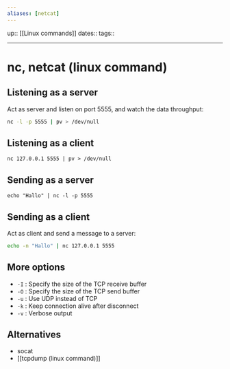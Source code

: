 ```yaml
---
aliases: [netcat]
---
```


up:: [[Linux commands]]
dates:: 
tags:: 

---

# nc, netcat (linux command)

## Listening as a server

Act as server and listen on port 5555, and watch the data throughput:
```bash
nc -l -p 5555 | pv > /dev/null
```

## Listening as a client

```shell
nc 127.0.0.1 5555 | pv > /dev/null
```

## Sending as a server

```shell
echo "Hallo" | nc -l -p 5555
```

## Sending as a client

Act as client and send a message to a server:
```bash
echo -n "Hallo" | nc 127.0.0.1 5555
```


## More options
- `-I` : Specify the size of the TCP receive buffer
- `-O` : Specify the size of the TCP send buffer
- `-u` : Use UDP instead of TCP
- `-k` : Keep connection alive after disconnect
- `-v` : Verbose output

## Alternatives
- socat
- [[tcpdump (linux command)]]
